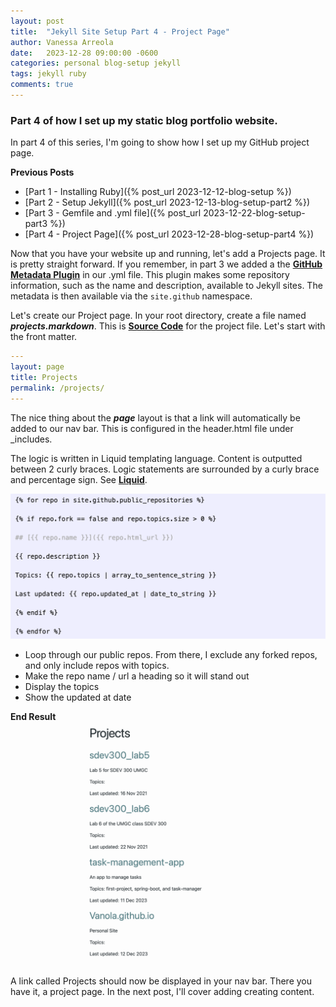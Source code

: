 ```yaml
---
layout: post
title:  "Jekyll Site Setup Part 4 - Project Page"
author: Vanessa Arreola
date:   2023-12-28 09:00:00 -0600
categories: personal blog-setup jekyll
tags: jekyll ruby
comments: true
---
```


### Part 4 of how I set up my static blog portfolio website. ###

In part 4 of this series, I'm going to show how I set up my GitHub project page.

**Previous Posts**
* [Part 1 - Installing Ruby]({% post_url 2023-12-12-blog-setup %})
* [Part 2 - Setup Jekyll]({% post_url 2023-12-13-blog-setup-part2 %})
* [Part 3 - Gemfile and .yml file]({% post_url 2023-12-22-blog-setup-part3 %})
* [Part 4 - Project Page]({% post_url 2023-12-28-blog-setup-part4 %})

Now that you have your website up and running, let's add a Projects page. It is pretty straight forward. If you remember, in part 3 we added a 
the <a href="https://github.com/jekyll/github-metadata" target="blank">**GitHub Metadata Plugin**</a> in our .yml file. This plugin makes some repository information, 
such as the name and description, available to Jekyll sites. The metadata is then available via the ```site.github``` namespace. 

Let's create our Project page. In your root directory, create a file named ***projects.markdown***. This is <a href="https://github.com/VANOLA/Vanola.github.io/blob/main/projects.markdown" target="blank">**Source Code**</a> for the project file. Let's 
start with the front matter.
```yaml
---
layout: page
title: Projects
permalink: /projects/
---
```
The nice thing about the ***page*** layout is that a link will automatically be added to our nav bar. This is configured in the header.html file under _includes.

The logic is written in Liquid templating language. Content is outputted between 2 curly braces. Logic statements are surrounded by a curly brace and percentage sign. See 
<a href="https://jekyllrb.com/docs/liquid/" target="blank">**Liquid**</a>. 

![Code:](/assets/liquid-code.png)

* Loop through our public repos. From there, I exclude any forked repos, and only include repos with topics. 
* Make the repo name / url a heading so it will stand out
* Display the topics
* Show the updated at date

**End Result**
![Result:](/assets/project.png)

A link called Projects should now be displayed in your nav bar. There you have it, a project page. In the next post, I'll cover adding creating content.